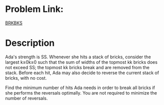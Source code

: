 # Problem Link:

[BRKBKS](https://www.codechef.com/JAN20B/problems/BRKBKS/)

# Description

Ada's strength is SS. Whenever she hits a stack of bricks, consider the largest k≥0k≥0 such that the sum of widths of the topmost kk bricks does not exceed SS; the topmost kk bricks break and are removed from the stack. Before each hit, Ada may also decide to reverse the current stack of bricks, with no cost.

Find the minimum number of hits Ada needs in order to break all bricks if she performs the reversals optimally. You are not required to minimize the number of reversals.